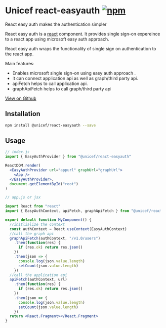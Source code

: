 # Unicef react-easyauth [![npm](https://img.shields.io/npm/v/@unicef/react-easyauth.svg?style=flat-square)](https://www.npmjs.com/package/@unicef/react-easyauth)

React easy auth makes the authentication simpler

React easy auth is a [react](https://reactjs.org/) component. It provides single sign-on expereince to a react app using microsoft easy auth approach.

React easy auth wraps the functionality of single sign on authentication to the react app.

Main features:

- Enables microsoft single sign-on using easy auth approach .
- It can connect application api as well as graph/third party api.
- apiFetch helps to call application api.
- graphApiFetch helps to call graph/third party api

[View on Github](https://github.com/unicef/react-easyauth)

## Installation

```bash
npm install @unicef/react-easyauth --save
```

## Usage

```jsx static
// index.js
import { EasyAuthProvider } from "@unicef/react-easyauth"

ReactDOM.render(
  <EasyAuthProvider url="appurl" graphUrl="graphUrl">
    <App />
  </EasyAuthProvider>,
  document.getElementById("root")
)

// app.js or jsx

import React from "react"
import { EasyAuthContext, apiFetch, graphApiFetch } from "@unicef/react-easyauth"

export default function MyComponent() {
  //initlialize the context
  const authContext = React.useContext(EasyAuthContext)
  //call the graph api
  graphApiFetch(authContext, "/v1.0/users")
    .then(function(res) {
      if (res.ok) return res.json()
    })
    .then(json => {
      console.log(json.value.length)
      setCount(json.value.length)
    })
  //call the application api
  apiFetch(authContext, url)
    .then(function(res) {
      if (res.ok) return res.json()
    })
    .then(json => {
      console.log(json.value.length)
      setCount(json.value.length)
    })
  return <React.Fragment></React.Fragment>
}
```
